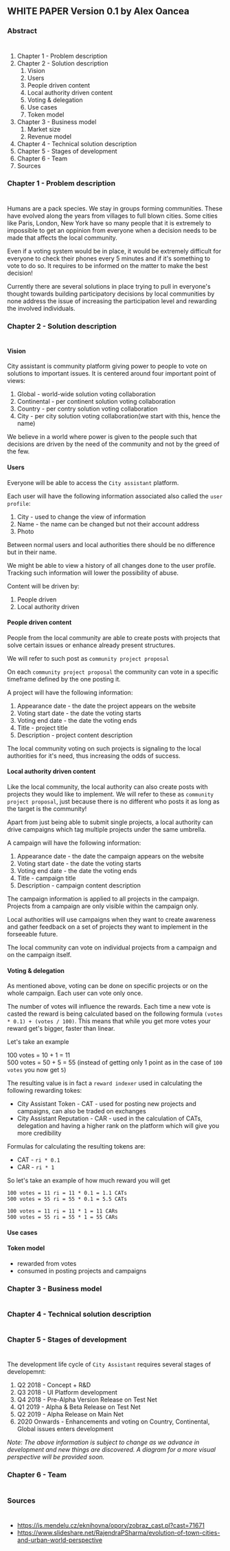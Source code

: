 ## WHITE PAPER Version 0.1 by Alex Oancea

### Abstract
#

1. Chapter 1 - Problem description
2. Chapter 2 - Solution description
    1. Vision
    2. Users
    3. People driven content
    4. Local authority driven content
    5. Voting & delegation
    6. Use cases
    7. Token model
3. Chapter 3 - Business model
    1. Market size
    2. Revenue model
4. Chapter 4 - Technical solution description
5. Chapter 5 - Stages of development
6. Chapter 6 - Team
7. Sources


### Chapter 1 - Problem description
#

Humans are a pack species. We stay in groups forming communities. These have evolved along the years from villages to full blown cities. Some cities like Paris, London, New York have so many people that it is extremely to impossible to get an oppinion from everyone when a decision needs to be made that affects the local community.

Even if a voting system would be in place, it would be extremely difficult for everyone to check their phones every 5 minutes and if it's something to vote to do so. It requires to be informed on the matter to make the best decision!

Currently there are several solutions in place trying to pull in everyone's thought towards building participatory decisions by local communities by none address the issue of increasing the participation level and rewarding the involved individuals.

### Chapter 2 - Solution description
#

#### Vision

City assistant is community platform giving power to people to vote on solutions to important issues. It is centered around four important point of views:

1. Global - world-wide solution voting collaboration
2. Continental - per continent solution voting collaboration
3. Country - per contry solution voting collaboration
4. City - per city solution voting collaboration(we start with this, hence the name)

We believe in a world where power is given to the people such that decisions are driven by the need of the community and not by the greed of the few.

#### Users

Everyone will be able to access the `City assistant` platform.

Each user will have the following information associated also called the `user profile`:
1. City - used to change the view of information
2. Name - the name can be changed but not their account address
3. Photo

Between normal users and local authorities there should be no difference but in their name.

We might be able to view a history of all changes done to the user profile. Tracking such information will lower the possibility of abuse.

Content will be driven by:
1. People driven
2. Local authority driven

#### People driven content

People from the local community are able to create posts with projects that solve certain issues or enhance already present structures.

We will refer to such post as `community project proposal`

On each `community project proposal` the community can vote in a specific timeframe defined by the one posting it.

A project will have the following information:
1. Appearance date - the date the project appears on the website
2. Voting start date - the date the voting starts
3. Voting end date - the date the voting ends
4. Title - project title
5. Description - project content description

The local community voting on such projects is signaling to the local authorities for it's need, thus increasing the odds of success.

#### Local authority driven content

Like the local community, the local authority can also create posts with projects they would like to implement. We will refer to these as `community project proposal`, just because there is no different who posts it as long as the target is the community!

Apart from just being able to submit single projects, a local authority can drive campaigns which tag multiple projects under the same umbrella.

A campaign will have the following information:
1. Appearance date - the date the campaign appears on the website
2. Voting start date - the date the voting starts
3. Voting end date - the date the voting ends
4. Title - campaign title
5. Description - campaign content description

The campaign information is applied to all projects in the campaign. Projects from a campaign are only visible within the campaign only.

Local authorities will use campaigns when they want to create awareness and gather feedback on a set of projects they want to implement in the forseeable future. 

The local community can vote on individual projects from a campaign and on the campaign itself.

#### Voting & delegation

As mentioned above, voting can be done on specific projects or on the whole campaign. Each user can vote only once.

The number of votes will influence the rewards. Each time a new vote is casted the reward is being calculated based on the following formula `(votes * 0.1) + (votes / 100)`. This means that while you get more votes your reward get's bigger, faster than linear.

Let's take an example

100 votes = 10 + 1 = 11  
500 votes = 50 + 5 = 55 (instead of getting only 1 point as in the case of `100 votes` you now get `5`)

The resulting value is in fact a `reward indexer` used in calculating the following rewarding tokes:
- City Assistant Token - CAT - used for posting new projects and campaigns, can also be traded on exchanges
- City Assistant Reputation - CAR - used in the calculation of CATs, delegation and having a higher rank on the platform which will give you more credibility

Formulas for calculating the resulting tokens are:
- CAT - `ri * 0.1`
- CAR - `ri * 1`

So let's take an example of how much reward you will get

```
100 votes = 11 ri = 11 * 0.1 = 1.1 CATs  
500 votes = 55 ri = 55 * 0.1 = 5.5 CATs

100 votes = 11 ri = 11 * 1 = 11 CARs  
500 votes = 55 ri = 55 * 1 = 55 CARs
```


#### Use cases

#### Token model

- rewarded from votes
- consumed in posting projects and campaigns

### Chapter 3 - Business model
#

### Chapter 4 - Technical solution description
#

### Chapter 5 - Stages of development
#

The development life cycle of `City Assistant` requires several stages of developemnt: 
1. Q2 2018 - Concept + R&D
2. Q3 2018 - UI Platform development
3. Q4 2018 - Pre-Alpha Version Release on Test Net
4. Q1 2019 - Alpha & Beta Release on Test Net
5. Q2 2019 - Alpha Release on Main Net
6. 2020 Onwards - Enhancements and voting on Country, Continental, Global issues enters development

_Note: The above information is subject to change as we advance in development and new things are discovered. A diagram for a more visual perspective will be provided soon._

### Chapter 6 - Team
#

### Sources
#

- https://is.mendelu.cz/eknihovna/opory/zobraz_cast.pl?cast=71671
- https://www.slideshare.net/RajendraPSharma/evolution-of-town-cities-and-urban-world-perspective